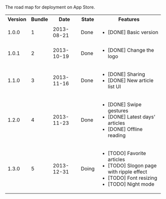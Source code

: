 The road map for deployment on App Store.

<table>
	<tr>
		<th>Version</th>
		<th>Bundle</th>
		<th>Date</th>
		<th>State</th>
		<th>Features</th>
	</tr>
	<tr>
		<td>1.0.0</td>
		<td>1</td>
		<td>2013-08-21</td>
		<td>Done</td>
		<td>
			<ul>
				<li>[DONE]  Basic version</li>
			<ul>
		</td>
	</tr>
	<tr>
		<td>1.0.1</td>
		<td>2</td>
		<td>2013-10-19</td>
		<td>Done</td>
		<td>
			<ul>
				<li>[DONE]  Change the logo</li>
			<ul>
		</td>
	</tr>
	<tr>
		<td>1.1.0</td>
		<td>3</td>
		<td>2013-11-16</td>
		<td>Done</td>
		<td>
			<ul>
				<li>[DONE] Sharing</li>
				<li>[DONE] New article list UI</li>
			</ul>
		</td>
	</tr>
	<tr>
		<td>1.2.0</td>
		<td>4</td>
		<td>2013-11-23</td>
		<td>Done</td>
		<td>
			<ul>
				<li>[DONE] Swipe gestures</li>
				<li>[DONE] Latest days' articles</li>
				<li>[DONE] Offline reading</li>
			</ul>
		</td>
	</tr>
	<tr>
		<td>1.3.0</td>
		<td>5</td>
		<td>2013-12-31</td>
		<td>Doing</td>
		<td>
			<ul>
				<li>[TODO] Favorite articles</li>
				<li>[TODO] Slogon page with ripple effect</li>
				<li>[TODO] Font resizing</li>
				<li>[TODO] Night mode</li>
			</ul>
		</td>
	</tr>
</table>